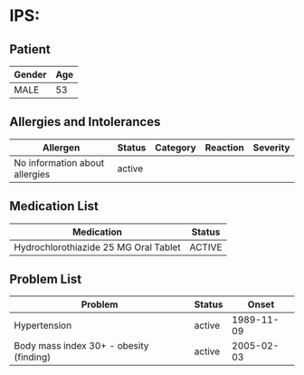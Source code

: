 # IPS:

## Patient

|Gender|Age|
|---|---|
|MALE|53|

## Allergies and Intolerances

|Allergen|Status|Category|Reaction|Severity|
|---|---|---|---|---|
|No information about allergies|active||||

## Medication List

|Medication|Status|
|---|---|
|Hydrochlorothiazide 25 MG Oral Tablet|ACTIVE|

## Problem List

|Problem|Status|Onset|
|---|---|---|
|Hypertension|active|1989-11-09|
|Body mass index 30+ - obesity (finding)|active|2005-02-03|
